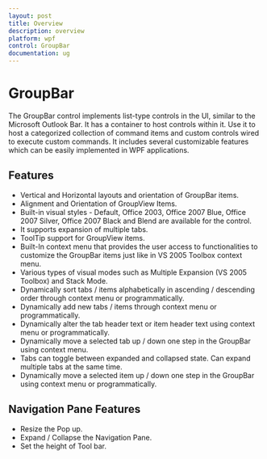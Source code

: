 ```yaml
---
layout: post
title: Overview
description: overview
platform: wpf
control: GroupBar
documentation: ug
---
```


# GroupBar

The GroupBar control implements list-type controls in the UI, similar to the Microsoft Outlook Bar. It has a container to host controls within it. Use it to host a categorized collection of command items and custom controls wired to execute custom commands. It includes several customizable features which can be easily implemented in WPF applications.

## Features

* Vertical and Horizontal layouts and orientation of GroupBar items.
* Alignment and Orientation of GroupView Items.
* Built-in visual styles - Default, Office 2003, Office 2007 Blue, Office 2007 Silver, Office 2007 Black and Blend are available for the control.
* It supports expansion of multiple tabs.
* ToolTip support for GroupView items.
* Built-In context menu that provides the user access to functionalities to customize the GroupBar items just like in VS 2005 Toolbox context menu.
* Various types of visual modes such as Multiple Expansion (VS 2005 Toolbox) and Stack Mode.
* Dynamically sort tabs / items alphabetically in ascending / descending order through context menu or programmatically.
* Dynamically add new tabs / items through context menu or programmatically.
* Dynamically alter the tab header text or item header text using context menu or programmatically.
* Dynamically move a selected tab up / down one step in the GroupBar using context menu.
* Tabs can toggle between expanded and collapsed state. Can expand multiple tabs at the same time.
* Dynamically move a selected item up / down one step in the GroupBar using context menu or programmatically.



## Navigation Pane Features

* Resize the Pop up.
* Expand / Collapse the Navigation Pane.
* Set the height of Tool bar.



